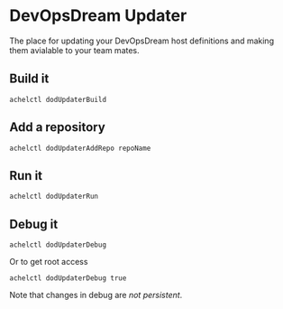 # DevOpsDream Updater

The place for updating your DevOpsDream host definitions and making them avialable to your team mates.

## Build it

    achelctl dodUpdaterBuild

## Add a repository

    achelctl dodUpdaterAddRepo repoName

## Run it

    achelctl dodUpdaterRun

## Debug it

    achelctl dodUpdaterDebug

Or to get root access

    achelctl dodUpdaterDebug true

Note that changes in debug are *not persistent*.